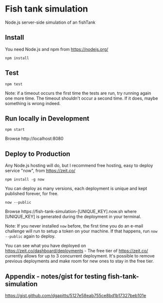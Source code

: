 # Fish tank simulation
Node.js server-side simulation of an fishTank

## Install
You need Node.js and npm from https://nodejs.org/

```
npm install
```

## Test
```
npm test
```

Note: if a timeout occurs the first time the tests are run, try running again one more time. The timeout shouldn't occur a second time. If it does, maybe something is wrong indeed.

## Run locally in Development
```
npm start
```

Browse http://localhost:8080

## Deploy to Production
Any Node.js hosting will do, but I recommend free hosting, easy to deploy service "now", from https://zeit.co/
```
npm install -g now
```

You can deploy as many versions, each deployment is unique and kept published forever, for free.
```
now --public
```

Browse https://fish-tank-simulation-[UNIQUE_KEY].now.sh where [UNIQUE_KEY] is generated during the deployment in your terminal.

Note: If you never installed `now` before, the first time you do an e-mail challenge will run to setup a token on your machine. If that happens, run `now --public` again to deploy.

You can see what you have deployed on https://zeit.co/dashboard/deployments - The free tier of https://zeit.co/ currently allows for up to 3 concurrent deployment. It's possible to remove previous deployments and make room for new ones to stay in the free tier.

## Appendix - notes/gist for testing fish-tank-simulation 
https://gist.github.com/dgapitts/5127e58eab755ce8bd1b17327beb101e
